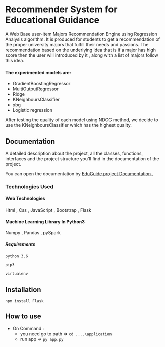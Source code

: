 # Recommender System for Educational Guidance
A Web Base user-item Majors Recommendation Engine using Regression Analysis algorithm. It is produced for students to get a recommendation of the proper university majors that fulfill their needs and passions.
The recommendation based on the underlying idea that is if a major has high score then the user will introduced by it , along with a list of majors follow this idea.

#### The experimented models are:
- GradientBoostingRegressor
- MultiOutputRegressor
- Ridge
- KNeighboursClassifier
- xbg
- Logistic regression

 After testing the quality of each model using NDCG method, we decide to use the KNeighboursClassifier which has the highest quality.
 


## Documentation
A detailed description about the project, all the classes, functions, interfaces and the project structure you'll find in the documentation of the project.

You can open the documentation by <a href ="https://docs.google.com/document/d/1ujWh-o56jcvPxPrOqzMIJeIRJhbEofhs7oBZaYKhB54/edit?usp=sharing">EduGuide project Documentation .</a>



### Technologies Used

#### Web Technologies
Html , Css , JavaScript , Bootstrap , Flask

#### Machine Learning Library In Python3
Numpy , Pandas , pySpark



##### Requirements
```
python 3.6

pip3

virtualenv
```
## Installation
 `npm install Flask`

## How to use
* On Command :
  - you need go to path => `cd ....\application`
  - run app => `py app.py`


